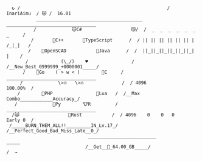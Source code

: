 ```
  ↻ /                                                      /  InariAimu  / 😿 /  16.01
           _______________________________________   _________________________________          
          /             🐱C#                  😼/  /  _  _  _  _  _  _        _     /
         /       🐸C++       🐺TypeScript      /  / || || || || || || |    /_|_|   /
        /    🦊OpenSCAD           🐶Java      /  /  ||_||_||_||_||_||_|      |    /
       /            (\_/)    ♥                /  /__New_Best_0999999_+0000001_____/
      /    🐻Go    ( > w < )        🐰C     /  _________________________________
     /             \>🔥   \>🔥              /  / 4096                  100.00%  /
    /        🐹PHP                🐯Lua   /  /__Max Combo____________Accuracy_/
   /             🦁Py        🐮R         /  _________________________________
  /🙀                  🦉Rust           /  / 4096    0    0   0    Early 0  /
 /_____BURN_THEM_ALL!!_________IN_Lv.17_/  /__Perfect_Good_Bad_Miss_Late__0_/
                              _________________________                       _____
                             /__Get__💽_64.00_GB_____/                      /  →
```

<!--
**InariAimu/InariAimu** is a ✨ _special_ ✨ repository because its `README.md` (this file) appears on your GitHub profile.

Here are some ideas to get you started:

- 🔭 I’m currently working on ...
- 🌱 I’m currently learning ...
- 👯 I’m looking to collaborate on ...
- 🤔 I’m looking for help with ...
- 💬 Ask me about ...
- 📫 How to reach me: ...
- 😄 Pronouns: ...
- ⚡ Fun fact: ...
-->
